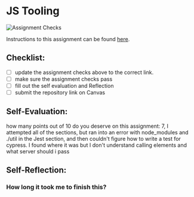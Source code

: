 JS Tooling
===================================
![Assignment Checks](https://github.com/IT3049C-Summer20/3-rock-paper-scissors-<GITHUB_USERNAME_HERE>/workflows/Assignment%20Checks/badge.svg)

Instructions to this assignment can be found [here](https://it3049c.github.io/docs/labs/tooling/).

## Checklist:
- [ ] update the assignment checks above to the correct link.
- [ ] make sure the assignment checks pass
- [ ] fill out the self evaluation and Reflection
- [ ] submit the repository link on Canvas

## Self-Evaluation: 
how many points out of 10 do you deserve on this assignment: 
7, I attempted all of the sections, but ran into an error with node_modules and ./util in the Jest section, and then couldn't figure how to write a test for cypress. I found where it was but I don't understand calling elements and what server should i pass 

## Self-Reflection:


### How long it took me to finish this?
